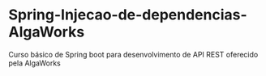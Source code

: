 # Spring-Injecao-de-dependencias-AlgaWorks
Curso básico de Spring boot para desenvolvimento de API REST oferecido pela AlgaWorks
